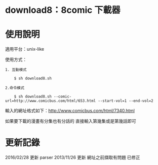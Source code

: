 download8：8comic 下載器
=========


使用說明
=========
適用平台：unix-like

使用方式：

    1. 互動模式

        $ sh download8.sh

    2.命令模式

        $ sh download8.sh --comic-url=http://www.comicbus.com/html/653.html --start-vol=1 --end-vol=2
    

輸入的網址格式如下：http://www.comicbus.com/html/7340.html

如果要下載的漫畫有分集也有分話的 直接輸入第幾集或是第幾話即可

更新記錄
=========
2016/02/28 更新 parser
2013/11/26 更新
網址之前擷取有問題 已修正
